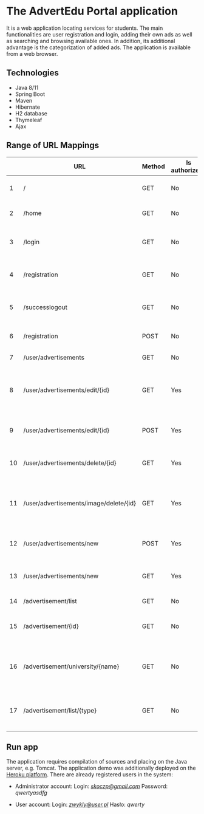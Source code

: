 # The AdvertEdu Portal application
It is a web application locating services for students. The main functionalities are user registration and login, adding their own ads as well as searching and browsing available ones. In addition, its additional advantage is the categorization of added ads. The application is available from a web browser.

## Technologies
 - Java 8/11
 - Spring Boot
 - Maven
 - Hibernate
 - H2 database
 - Thymeleaf
 - Ajax

## Range of URL Mappings
|  | URL | Method | Is authorized? | Description
|--|--|--|--|--|
| 1 | / | GET | No | Returns the page view homepage. |
| 2 | /home | GET | No | Returns the page view homepage. |
| 3 | /login | GET | No | Returns the login and registration form. |
| 4 | /registration | GET | No | Returns the login and registration form. |
| 5 | /successlogout | GET | No | As above but used when logging out correctly. |
| 6 | /registration | POST | No | Receives data for registration of a new user. |
| 7 | /user/advertisements | GET | No | Returns a list of all actual ads.  |
| 8 | /user/advertisements/edit/{id} | GET | Yes | Returns the advertisement with the specified {id} for the edit form. |
| 9 | /user/advertisements/edit/{id} | POST | Yes | Receives a request with {id} to update the ad. |
| 10 | /user/advertisements/delete/{id} | GET | Yes | Request removal of the given ad number {id}. |
| 11 | /user/advertisements/image/delete/{id} | GET | Yes | Receives a request to remove the image with the specified {id} from the ad. |
| 12 | /user/advertisements/new | POST | Yes | Receives data to register a new announcement. |
| 13 | /user/advertisements/new | GET | Yes | Returns the registration form for a new advertisement. |
| 14 | /advertisement/list | GET | No | Returns a list of all current ads. |
| 15 | /advertisement/{id} | GET | No | Returns the details of an ad with the given {id}. |
| 16 | /advertisement/university/{name} | GET | No | Returns a list of current university-related ads with the given {name}. |
| 17 | /advertisement/list/{type} | GET | No | Returns a list of current ones ads assigned to category {type}. |

## Run app
The application requires compilation of sources and placing on the Java server, e.g. Tomcat. The application demo was additionally deployed on the [Heroku platform](https://prz-advert-edu-portal.herokuapp.com/). 
There are already registered users in the system:

 - Administrator account:
Login: *skoczp@gmail.com*
Password: *qwertyasdfg*

- User account:
Login: *zwykly@user.pl*
Hasło: *qwerty*
